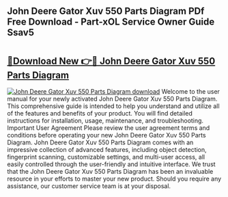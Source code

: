 ## John Deere Gator Xuv 550 Parts Diagram PDf Free Download - Part-xOL Service Owner Guide Ssav5

# <h2><a href="http://dfm5m0.blite.top/?on=John+Deere+Gator+Xuv+550+Parts+Diagram">🔗Download New 👉🔴 John Deere Gator Xuv 550 Parts Diagram</a></h2>

[![John Deere Gator Xuv 550 Parts Diagram download](https://i.imgur.com/lujVjoI.png)](http://dfm5m0.blite.top/?on=John+Deere+Gator+Xuv+550+Parts+Diagram)
Welcome to the user manual for your newly activated John Deere Gator Xuv 550 Parts Diagram. This comprehensive guide is intended to help you understand and utilize all of the features and benefits of your product. You will find detailed instructions for installation, usage, maintenance, and troubleshooting. Important User Agreement Please review the user agreement terms and conditions before operating your new John Deere Gator Xuv 550 Parts Diagram. John Deere Gator Xuv 550 Parts Diagram comes with an impressive collection of advanced features, including object detection, fingerprint scanning, customizable settings, and multi-user access, all easily controlled through the user-friendly and intuitive interface. We trust that the John Deere Gator Xuv 550 Parts Diagram has been an invaluable resource in your efforts to master your new product. Should you require any assistance, our customer service team is at your disposal.
